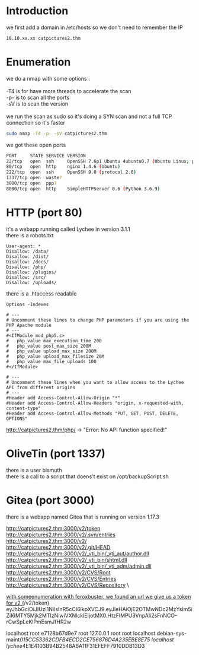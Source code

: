 # Introduction

we first add a domain in /etc/hosts so we don't need to remember the IP
```bash
10.10.xx.xx catpictures2.thm
```

# Enumeration

we do a nmap with some options :\
\
-T4 is for have more threads to accelerate the scan\
-p- is to scan all the ports\
-sV is to scan the version\
\
we run the scan as sudo so it's doing a SYN scan and not a full TCP connection so it's faster

```bash
sudo nmap -T4 -p- -sV catpictures2.thm
```

we got these open ports
```bash
PORT     STATE SERVICE VERSION
22/tcp   open  ssh     OpenSSH 7.6p1 Ubuntu 4ubuntu0.7 (Ubuntu Linux; protocol 2.0)
80/tcp   open  http    nginx 1.4.6 (Ubuntu)
222/tcp  open  ssh     OpenSSH 9.0 (protocol 2.0)
1337/tcp open  waste?
3000/tcp open  ppp?
8080/tcp open  http    SimpleHTTPServer 0.6 (Python 3.6.9)
```

# HTTP (port 80)
it's a webapp running called Lychee in version 3.1.1\
there is a robots.txt 
```
User-agent: *
Disallow: /data/
Disallow: /dist/
Disallow: /docs/
Disallow: /php/
Disallow: /plugins/
Disallow: /src/
Disallow: /uploads/
```

there is a .htaccess readable
```
Options -Indexes

# ---
# Uncomment these lines to change PHP parameters if you are using the PHP Apache module
# ---
#<IfModule mod_php5.c>
#	php_value max_execution_time 200
#	php_value post_max_size 200M
#	php_value upload_max_size 200M
#	php_value upload_max_filesize 20M
#	php_value max_file_uploads 100
#</IfModule>

# ---
# Uncomment these lines when you want to allow access to the Lychee API from different origins
# ---
#Header add Access-Control-Allow-Origin "*"
#Header add Access-Control-Allow-Headers "origin, x-requested-with, content-type"
#Header add Access-Control-Allow-Methods "PUT, GET, POST, DELETE, OPTIONS"
```

http://catpictures2.thm/php/ -> "Error: No API function specified!"


# OliveTin (port 1337)
there is a user bismuth\
there is a call to a script that doens't exist on /opt/backupScript.sh


# Gitea (port 3000)
there is a webapp named Gitea that is running on version 1.17.3

http://catpictures2.thm:3000/v2/token \
http://catpictures2.thm:3000/v2/.svn/entries \
http://catpictures2.thm:3000/v2/ \
http://catpictures2.thm:3000/v2/.git/HEAD \
http://catpictures2.thm:3000/v2/_vti_bin/_vti_aut/author.dll \
http://catpictures2.thm:3000/v2/_vti_bin/shtml.dll \
http://catpictures2.thm:3000/v2/_vti_bin/_vti_adm/admin.dll \
http://catpictures2.thm:3000/v2/CVS/Root \
http://catpictures2.thm:3000/v2/CVS/Entries \
http://catpictures2.thm:3000/v2/CVS/Repository \

[with someenumeration with feroxbuster, we found an url we give us a token for v2 (](http://catpictures2.thm:3000)/v2/token)
eyJhbGciOiJIUzI1NiIsInR5cCI6IkpXVCJ9.eyJleHAiOjE2OTMwNDc2MzYsIm5iZiI6MTY5Mjk2MTIzNiwiVXNlcklEIjotMX0.HtzFlMPU3VnpAIi2sFnNCO-rCwSpLeKlPmEsmJfHR2w

localhost
root
e7128b67d9e7
root
127.0.0.1
root
root
localhost
debian-sys-maint*015CC53362CDFB4ECD2CE756876D4A235EBE8E75
localhost
lychee*4E1E4103B94B2548A6A11F31EFEFF7910DDB13D3
